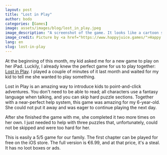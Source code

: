 ```yaml
---
layout: post
title: "Lost in Play"
author: bodo
categories: [Games]
image: assets/images/blog/lost_in_play.jpeg
image_description: "A screenshot of the game. It looks like a cartoon show. Several characters sit around a picnic blanket: a red haired girl, a duck, a frog and a gnome."
image_credit: Picture by <a href="https://www.happyjuice.games/">Happy Juice Interactive</a>.
lang: en
slug: lost-in-play
---
```


At the beginning of this month, my kid asked me for a new game to play on her iPad. Luckily, I already knew
the perfect game for us to play together: [Lost in Play](https://www.happyjuice.games). I played a couple of minutes of it last month and
waited for my kid to tell me she wanted to play something.

Lost in Play is an amazing way to introduce kids to point-and-click adventures. You don't need to be able to
read; all characters use a fantasy language when talking, and you can skip hard puzzle sections. Together
with a near-perfect help system, this game was amazing for my 6-year-old. She could not put it away and was
eager to continue playing the next day.

After she finished the game with me, she completed it two more times on her own. I just needed to help with three
puzzles that, unfortunately, could not be skipped and were too hard for her.

This is easily a 5/5 game for our family. The first chapter can be played for free on the iOS store. The full version
is €6.99, and at that price, it's a steal. It has no loot boxes or ads.

